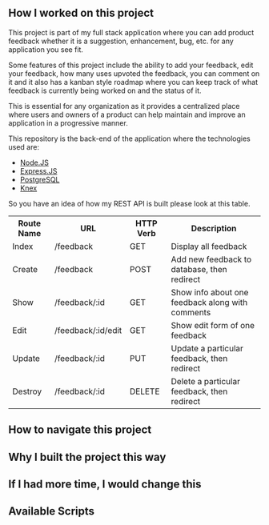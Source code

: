 ## How I worked on this project

This project is part of my full stack application where you can add product feedback whether it is a suggestion, enhancement, bug, etc. for any application you see fit.

Some features of this project include the ability to add your feedback, edit your feedback, how many uses upvoted the feedback, you can comment on it and it also has a kanban style roadmap where you can keep track of what feedback is currently being worked on and the status of it.

This is essential for any organization as it provides a centralized place where users and owners of a product can help maintain and improve an application in a progressive manner.

This repository is the back-end of the application where the technologies used are:

- [Node.JS](https://nodejs.org/en/docs/)
- [Express.JS](https://expressjs.com/)
- [PostgreSQL](https://www.postgresql.org/)
- [Knex](https://knexjs.org/)

So you have an idea of how my REST API is built please look at this table.

<table>
  <tr>
    <th>Route Name</th>
    <th>URL</th>
    <th>HTTP Verb</th>
    <th>Description</th>
  </tr>
  <tr>
    <td>Index</td>
    <td>/feedback</td>
    <td>GET</td>
    <td>Display all feedback</td>
  </tr>
  <tr>
    <td>Create</td>
    <td>/feedback</td>
    <td>POST</td>
    <td>Add new feedback to database, then redirect</td>
  </tr>
  <tr>
    <td>Show</td>
    <td>/feedback/:id</td>
    <td>GET</td>
    <td>Show info about one feedback along with comments</td>
  </tr>
  <tr>
    <td>Edit</td>
    <td>/feedback/:id/edit</td>
    <td>GET</td>
    <td>Show edit form of one feedback</td>
  </tr>
  <tr>
    <td>Update</td>
    <td>/feedback/:id</td>
    <td>PUT</td>
    <td>Update a particular feedback, then redirect</td>
  </tr>
  <tr>
    <td>Destroy</td>
    <td>/feedback/:id</td>
    <td>DELETE</td>
    <td>Delete a particular feedback, then redirect</td>
  </tr>
</table>

## How to navigate this project

## Why I built the project this way

## If I had more time, I would change this

## Available Scripts

